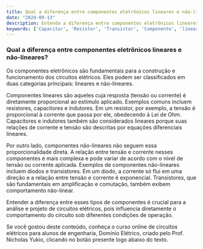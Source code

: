 ```yaml
---
title: Qual a diferença entre componentes eletrônicos lineares e não-lineares?
date: "2024-09-13"
description: Entenda a diferença entre componentes eletrônicos lineares e não-lineares no contexto de circuitos elétricos.
keywords: ['Capacitor', 'Resistor', 'Transistor', 'Componente', 'linear', 'Indutor', 'Fonte']
---
```


### Qual a diferença entre componentes eletrônicos lineares e não-lineares?

Os componentes eletrônicos são fundamentais para a construção e funcionamento dos circuitos elétricos. Eles podem ser classificados em duas categorias principais: lineares e não-lineares. 

Componentes lineares são aqueles cuja resposta (tensão ou corrente) é diretamente proporcional ao estímulo aplicado. Exemplos comuns incluem resistores, capacitores e indutores. Em um resistor, por exemplo, a tensão é proporcional à corrente que passa por ele, obedecendo à Lei de Ohm. Capacitores e indutores também são considerados lineares porque suas relações de corrente e tensão são descritas por equações diferenciais lineares.

Por outro lado, componentes não-lineares não seguem essa proporcionalidade direta. A relação entre tensão e corrente nesses componentes é mais complexa e pode variar de acordo com o nível de tensão ou corrente aplicada. Exemplos de componentes não-lineares incluem diodos e transistores. Em um diodo, a corrente só flui em uma direção e a relação entre tensão e corrente é exponencial. Transistores, que são fundamentais em amplificação e comutação, também exibem comportamento não-linear.

Entender a diferença entre esses tipos de componentes é crucial para a análise e projeto de circuitos elétricos, pois influencia diretamente o comportamento do circuito sob diferentes condições de operação.

Se você gostou deste conteúdo, conheça o curso online de circuitos elétricos para alunos de engenharia, Domínio Elétrico, criado pelo Prof. Nicholas Yukio, clicando no botão presente logo abaixo do texto.